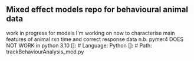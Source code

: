 ## Mixed effect models repo for behavioural animal data
work in progress for models I'm working on now to characterise main features of animal rxn time and correct response data 
n.b. pymer4 DOES NOT WORK in python 3.10
[]: # Language: Python
[]: # Path: trackBehaviourAnalysis_mod.py
